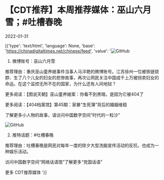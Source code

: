# 【CDT推荐】本周推荐媒体：巫山六月雪；#吐槽春晚

2022-01-31

[{'type': 'text/html', 'language': None, 'base': 'https://chinadigitaltimes.net/chinese/feed', 'value': '![GitHub](https://chinadigitaltimes.net/chinese/files/2022/01/马泮艳.jpg)

1. 微博账号：巫山六月雪

推荐理由：重庆巫山童养媳事件当事人马泮艳的微博账号。江苏徐州一位被铁链锁脖、生了八个儿女的妇女的悲惨故事，再次让网民关注中国成千上万被拐卖妇女的命运。在这个监控无所不在的国家，为什么还有人间地狱？

更多阅读：【图说天朝】巫山童养媳案：你看不到黑暗，是因为它被404了







更多阅读：【404档案馆】第45期：家暴“生死簿”背后的婚姻维稳

了解更多小人物的故事，请访问中国数字空间“时代的一粒沙”

![GitHub](https://chinadigitaltimes.net/chinese/files/2019/02/chunwan.jpg)

2. 推特话题：#吐槽春晚

推荐理由：吐槽春晚是网民对每年一度的除夕大型洗脑宣传活动的反抗，也成为一种娱乐活动。

访问中国数字空间“网络话语馆”了解更多“党国话语”

更多 CDT推荐媒体 '}]